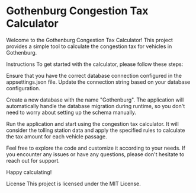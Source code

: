 # Gothenburg Congestion Tax Calculator

Welcome to the Gothenburg Congestion Tax Calculator! This project provides a simple tool to calculate the congestion tax for vehicles in Gothenburg.

Instructions
To get started with the calculator, please follow these steps:

Ensure that you have the correct database connection configured in the appsettings.json file. Update the connection string based on your database configuration.

Create a new database with the name "Gothenburg". The application will automatically handle the database migration during runtime, so you don't need to worry about setting up the schema manually.

Run the application and start using the congestion tax calculator. It will consider the tolling station data and apply the specified rules to calculate the tax amount for each vehicle passage.

Feel free to explore the code and customize it according to your needs. If you encounter any issues or have any questions, please don't hesitate to reach out for support.

Happy calculating!

License
This project is licensed under the MIT License.
